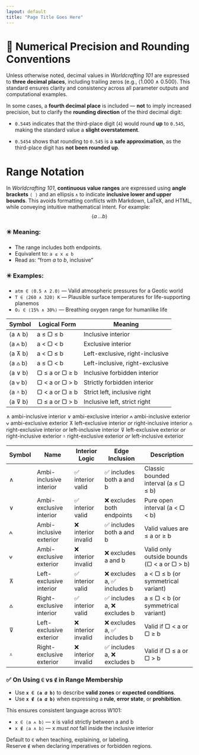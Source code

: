 ```yaml
---
layout: default
title: "Page Title Goes Here"
---
```



# 🔢 Numerical Precision and Rounding Conventions

Unless otherwise noted, decimal values in _Worldcrafting 101_ are expressed to **three decimal places**, including trailing zeros (e.g., ⟨1.000 ∧ 0.500⟩. This standard ensures clarity and consistency across all parameter outputs and computational examples.

In some cases, a **fourth decimal place** is included — **not** to imply increased precision, but to clarify the **rounding direction** of the third decimal digit:

- `0.5445` indicates that the third-place digit (`4`) would round **up** to `0.545`, making the standard value a **slight overstatement**.
    
- `0.5454` shows that rounding to `0.545` is a **safe approximation**, as the third-place digit has **not been rounded up**.
# Range Notation
In _Worldcrafting 101_, **continuous value ranges** are expressed using **angle brackets** `⟨ ⟩` and an ellipsis `∧` to indicate **inclusive lower and upper bounds**. This avoids formatting conflicts with Markdown, LaTeX, and HTML, while conveying intuitive mathematical intent.  For example:
$$ \langle a\,\ldots b\rangle$$
### ✴️ Meaning:

- The range includes both endpoints.    
- Equivalent to: `a ≤ x ≤ b`    
- Read as: “from _a_ to _b_, inclusive”

### ✴️ Examples:

- `atm ∈ ⟨0.5 ∧ 2.0⟩` — Valid atmospheric pressures for a Geotic world    
- `T ∈ ⟨260 ∧ 320⟩ K` — Plausible surface temperatures for life-supporting planemos    
- `O₂ ∈ ⟨15% ∧ 30%⟩` — Breathing oxygen range for humanlike life

| Symbol  | Logical Form   | Meaning                         |
|---------|----------------|---------------------------------|
| ⟨a ∧ b⟩ | a ≤ ▢ ≤ b      | Inclusive interior              |
| ⟨a ⩜ b⟩ | a < ▢ < b      | Exclusive interior              |
| ⟨a ⊼ b⟩ | a < ▢ ≤ b      | Left-exclusive, right-inclusive |
| ⟨a ⩟ b⟩ | a ≤ ▢ < b      | Left-inclusive, right-exclusive |
| ⟨a ∨ b⟩ | ▢ ≤ a or ▢ ≥ b | Inclusive forbidden interior    |
| ⟨a ⩝ b⟩ | ▢ < a or ▢ > b | Strictly forbidden interior     |
| ⟨a ⩡ b⟩ | ▢ < a or ▢ ≥ b | Strict left, inclusive right    |
| ⟨a ⊽ b⟩ | ▢ ≤ a or ▢ > b | Inclusive left, strict right    |

∧ ambi-inclusive interior
∨ ambi-exclusive interior
⩜ ambi-inclusive exterior
⩝ ambi-exclusive exterior
⊼ left-exclusive interior _or_ right-inclusive interior
⩟ right-exclusive interior _or_ left-inclusive interior
⊽ left-exclusive exterior _or_ right-inclusive exterior
⩡ right-exclusive exterior _or_ left-inclusive exterior

| Symbol | Name                     | Interior Logic     | Edge Inclusion             | Description                                |
|--------|--------------------------|--------------------|----------------------------|--------------------------------------------|
| ∧      | Ambi-inclusive interior  | ✅ interior valid   | ✅ includes both a and b    | Classic bounded interval (a ≤ ▢ ≤ b)       |
| ∨      | Ambi-exclusive interior  | ✅ interior valid   | ❌ excludes both endpoints  | Pure open interval (a < ▢ < b)             |
| ⩜      | Ambi-inclusive exterior  | ❌ interior invalid | ✅ includes both a and b    | Valid values are ≤ a or ≥ b                |
| ⩝      | Ambi-exclusive exterior  | ❌ interior invalid | ❌ excludes a and b         | Valid only outside bounds (▢ < a or ▢ > b) |
| ⊼      | Left-exclusive interior  | ✅ interior valid   | ❌ excludes a, ✅ includes b | a < ▢ ≤ b (or symmetrical variant)         |
| ⩟      | Right-exclusive interior | ✅ interior valid   | ✅ includes a, ❌ excludes b | a ≤ ▢ < b (or symmetrical variant)         |
| ⊽      | Left-exclusive exterior  | ❌ interior invalid | ❌ excludes a, ✅ includes b | Valid if ▢ < a or ▢ ≥ b                    |
| ⩡      | Right-exclusive exterior | ❌ interior invalid | ✅ includes a, ❌ excludes b | Valid if ▢ ≤ a or ▢ > b                    |
### ✅ On Using `∈` vs `∉` in Range Membership

- Use **`x ∈ ⟨a 𝛼 b⟩`** to describe **valid zones** or **expected conditions**.
- Use **`x ∉ ⟨a 𝛼 b⟩`** when expressing a **rule**, **error state**, or **prohibition**.

This ensures consistent language across W101:
- `x ∈ ⟨a ⩜ b⟩` — x is valid strictly between a and b
- `x ∉ ⟨a ∧ b⟩` — x *must not* fall inside the inclusive interior

Default to `∈` when teaching, explaining, or labeling.  
Reserve `∉` when declaring imperatives or forbidden regions.

